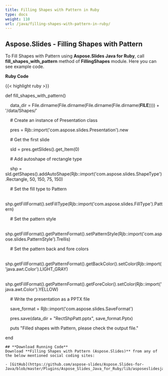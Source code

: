 ```yaml
---
title: Filling Shapes with Pattern in Ruby
type: docs
weight: 110
url: /java/filling-shapes-with-pattern-in-ruby/
---
```


## **Aspose.Slides - Filling Shapes with Pattern**
To Fill Shapes with Pattern using **Aspose.Slides Java for Ruby**, call **fill_shapes_with_pattern** method of **FillingShapes** module. Here you can see example code.

**Ruby Code**

{{< highlight ruby >}}

 def fill_shapes_with_pattern()

    data_dir = File.dirname(File.dirname(File.dirname(File.dirname(__FILE__)))) + '/data/Shapes/'



    # Create an instance of Presentation class

    pres = Rjb::import('com.aspose.slides.Presentation').new

    # Get the first slide

    sld = pres.getSlides().get_Item(0)

    # Add autoshape of rectangle type

    shp = sld.getShapes().addAutoShape(Rjb::import('com.aspose.slides.ShapeType').Rectangle, 50, 150, 75, 150)

    # Set the fill type to Pattern

    shp.getFillFormat().setFillType(Rjb::import('com.aspose.slides.FillType').Pattern)

    # Set the pattern style

    shp.getFillFormat().getPatternFormat().setPatternStyle(Rjb::import('com.aspose.slides.PatternStyle').Trellis)

    # Set the pattern back and fore colors

    shp.getFillFormat().getPatternFormat().getBackColor().setColor(Rjb::import('java.awt.Color').LIGHT_GRAY)

    shp.getFillFormat().getPatternFormat().getForeColor().setColor(Rjb::import('java.awt.Color').YELLOW)

    # Write the presentation as a PPTX file

    save_format = Rjb::import('com.aspose.slides.SaveFormat')

    pres.save(data_dir + "RectShpPatt.pptx", save_format.Pptx)

    puts "Filled shapes with Pattern, please check the output file."

end   

```
## **Download Running Code**
Download **Filling Shapes with Pattern (Aspose.Slides)** from any of the below mentioned social coding sites:

- [GitHub](https://github.com/aspose-slides/Aspose.Slides-for-Java/blob/master/Plugins/Aspose_Slides_Java_for_Ruby/lib/asposeslidesjava/Shapes/fillingshapes.rb)
